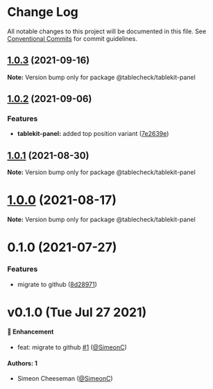 # Change Log

All notable changes to this project will be documented in this file.
See [Conventional Commits](https://conventionalcommits.org) for commit guidelines.

## [1.0.3](https://github.com/tablecheck/tablekit/compare/@tablecheck/tablekit-panel@1.0.2...@tablecheck/tablekit-panel@1.0.3) (2021-09-16)

**Note:** Version bump only for package @tablecheck/tablekit-panel





## [1.0.2](https://github.com/tablecheck/tablekit/compare/@tablecheck/tablekit-panel@1.0.1...@tablecheck/tablekit-panel@1.0.2) (2021-09-06)


### Features

* **tablekit-panel:** added top position variant ([7e2639e](https://github.com/tablecheck/tablekit/commit/7e2639e5485b4e5135afa7b048d3890a1576c391))





## [1.0.1](https://github.com/tablecheck/tablekit/compare/@tablecheck/tablekit-panel@1.0.0...@tablecheck/tablekit-panel@1.0.1) (2021-08-30)

**Note:** Version bump only for package @tablecheck/tablekit-panel





# [1.0.0](https://github.com/tablecheck/tablekit/compare/@tablecheck/tablekit-panel@0.1.0...@tablecheck/tablekit-panel@1.0.0) (2021-08-17)

**Note:** Version bump only for package @tablecheck/tablekit-panel





# 0.1.0 (2021-07-27)


### Features

* migrate to github ([8d28971](https://github.com/tablecheck/tablekit/commit/8d28971175010fcb2a3cd9c48a749e7af1bdc9f9))





# v0.1.0 (Tue Jul 27 2021)

#### 🚀 Enhancement

- feat: migrate to github [#1](https://github.com/tablecheck/tablekit/pull/1) ([@SimeonC](https://github.com/SimeonC))

#### Authors: 1

- Simeon Cheeseman ([@SimeonC](https://github.com/SimeonC))
